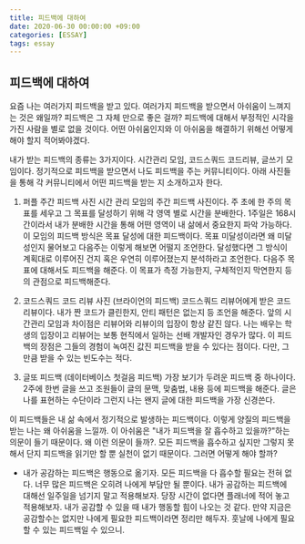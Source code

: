 ```yaml
---
title: 피드백에 대하여
date: 2020-06-30 00:00:00 +09:00
categories: [ESSAY]
tags: essay
---
```



## 피드백에 대하여
요즘 나는 여러가지 피드백을 받고 있다. 여러가지 피드백을 받으면서 아쉬움이 느껴지는 것은 왜일까? 피드백은 그 자체 만으로 좋은 걸까? 피드백에 대해서 부정적인 시각을 가진 사람을 별로 없을 것이다. 어떤 아쉬움인지와 이 아쉬움을 해결하기 위해선 어떻게 해야 할지 적어봐야겠다.

내가 받는 피드백의 종류는 3가지이다. 시간관리 모임, 코드스쿼드 코드리뷰, 글쓰기 모임이다. 정기적으로 피드백을 받으면서 나도 피드백을 주는 커뮤니티이다. 아래 사진들을 통해 각 커뮤니티에서 어떤 피드백을 받는 지 소개하고자 한다.

1. 퍼플 주간 피드백 사진
시간 관리 모임의 주간 피드백 사진이다. 주 초에 한 주의 목표를 세우고 그 목표를 달성하기 위해 각 영역 별로 시간을 분배한다. 1주일은 168시간이라서 내가 분배한 시간을 통해 어떤 영역이 내 삶에서 중요한지 파악 가능하다.
이 모임의 피드백 방식은 목표 달성에 대한 피드백이다. 목표 미달성이라면 왜 미달성인지 물어보고 다음주는 이렇게 해보면 어떨지 조언한다. 달성했다면 그 방식이 계획대로 이루어진 건지 혹은 우연히 이루어졌는지 분석하라고 조언한다. 다음주 목표에 대해서도 피드백을 해준다. 이 목표가 측정 가능한지, 구체적인지 막연한지 등의 관점으로 피드백해준다.

2. 코드스쿼드 코드 리뷰 사진 (브라이언의 피드백)
코드스쿼드 리뷰어에게 받은 코드 리뷰이다. 내가 짠 코드가 클린한지, 안티 패턴은 없는지 등 조언을 해준다. 앞의 시간관리 모임과 차이점은 리뷰어와 리뷰이의 입장이 항상 같진 않다. 나는 배우는 학생의 입장이고 리뷰어는 보통 현직에서 일하는 선배 개발자인 경우가 많다. 이 피드백의 장점은 그들의 경험이 녹여진 값진 피드백을 받을 수 있다는 점이다. 다만, 그만큼 받을 수 있는 빈도수는 적다.

3. 글또 피드백 (데이터베이스 첫걸음 피드백)
가장 보기가 두려운 피드백 중 하나이다. 2주에 한번 글을 쓰고 조원들이 글의 문맥, 맞춤법, 내용 등에 피드백을 해준다. 글은 나를 표현하는 수단이라 그런지 나는 왠지 글에 대한 피드백을 가장 신경쓴다.  

이 피드백들은 내 삶 속에서 정기적으로 발생하는 피드백이다. 이렇게 양질의 피드백을 받는 나는 왜 아쉬움을 느낄까. 이 아쉬움은 "내가 피드백을 잘 흡수하고 있을까?"하는 의문이 들기 때문이다. 왜 이런 의문이 들까?. 모든 피드백을 흡수하고 싶지만 그렇지 못해서 단지 피드백을 읽기만 할 뿐 실천이 없기 때문이다. 그러면 어떻게 해야 할까?

- 내가 공감하는 피드백은 행동으로 옮기자.
모든 피드백을 다 흡수할 필요는 전혀 없다. 너무 많은 피드백은 오히려 나에게 부담만 될 뿐이다. 내가 공감하는 피드백에 대해선 일주일을 넘기지 말고 적용해보자. 당장 시간이 없다면 플래너에 적어 놓고 적용해보자. 내가 공감할 수 있을 때 내가 행동할 힘이 나오는 것 같다.
만약 지금은 공감할수는 없지만 나에게 필요한 피드백이라면 정리만 해두자. 훗날에 나에게 필요할 수 있는 피드백일 수 있으니.
